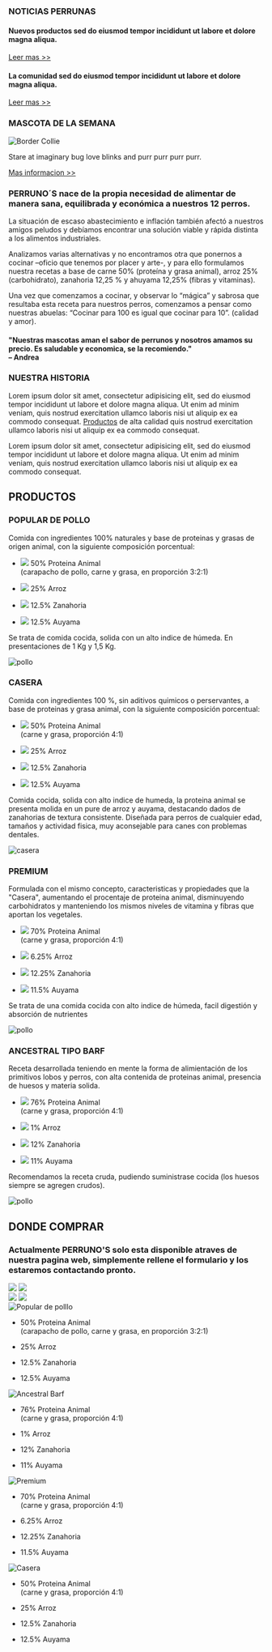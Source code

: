 <aside  class="news" data-aos="fade-left" data-aos-offset = "500" >
  <h3>NOTICIAS PERRUNAS</h3>
  <article>
    <h4>Nuevos productos sed do eiusmod tempor incididunt ut labore et dolore magna aliqua.</h4>
      <a class="aside" href="#9">Leer mas >></a>
  </article>
  <article>
    <h4>La comunidad sed do eiusmod tempor incididunt ut labore et dolore magna aliqua.</h4>
      <a class="aside" href="#10">Leer mas >></a>
  </article>
  <section class="sidetwo">
    <h3>MASCOTA DE LA SEMANA</h3>
    <img src="images/tango.jpg" alt="Border Collie" class="tango">
    <p>Stare at imaginary bug love blinks and
      purr purr purr purr.</p>
      <a class="aside" href="#11">Mas informacion >></a>
  </section>
</aside>



<article data-aos="fade-right">
  <h3 class="blue">
    PERRUNO´S nace de la propia necesidad de alimentar de manera sana, equilibrada y económica
    a nuestros 12 perros.
  </h3>
  <p>
    La situación de escaso abastecimiento e inflación también afectó a nuestros amigos peludos y debíamos encontrar una
    solución viable y rápida distinta a los alimentos industriales.
  </p>
  <p>
    Analizamos varias alternativas y no
    encontramos otra que ponernos a cocinar –oficio que tenemos por placer y arte-, y para ello
    formulamos nuestra recetas a base de carne 50% (proteína y grasa animal), arroz 25% (carbohidrato),
    zanahoria 12,25 % y ahuyama 12,25% (fibras y vitaminas).
  </p>
  <p>
    Una vez que comenzamos a cocinar, y observar lo “mágica” y sabrosa que resultaba esta receta para
    nuestros perros, comenzamos a pensar como nuestras abuelas: “Cocinar para 100 es igual que cocinar
    para 10”. (calidad y amor).
  </p>
</article>
<section  data-aos="flip-up">
  <h4 class="comment">"Nuestras mascotas aman el sabor de perrunos y nosotros amamos su precio. Es saludable y economica, se la recomiendo."<br>
  – Andrea</h4>
</section>
<article data-aos="fade-right">
  <h3>NUESTRA HISTORIA</h3>
  <p>Lorem ipsum dolor sit amet, consectetur adipisicing elit,
     sed do eiusmod tempor incididunt ut labore et dolore magna aliqua.
     Ut enim ad minim veniam, quis nostrud exercitation ullamco laboris
     nisi ut aliquip ex ea commodo consequat.
     <a class="intext" href="#productos">Productos</a> de alta calidad quis nostrud exercitation ullamco laboris
     nisi ut aliquip ex ea commodo consequat.</p>
     <p>Lorem ipsum dolor sit amet, consectetur adipisicing elit,
        sed do eiusmod tempor incididunt ut labore et dolore magna aliqua.
        Ut enim ad minim veniam, quis nostrud exercitation ullamco laboris
        nisi ut aliquip ex ea commodo consequat.</p>
</article>






<div class="acercacontainer">

</div>
<div class="productoscontainer">
  <h2 id="productos" class="productos">PRODUCTOS</h2>
  <main class="productos">
    <article class="productospollo">
      <h3 class="productos">
        POPULAR DE POLLO
      </h3>
      <p class="productos">
         Comida con ingredientes  100%  naturales y base de proteinas y grasas de origen animal, con la siguiente composición porcentual:
      </p>
      <ul class="comida">
        <li><p><img src="images/carneicono.png" class="icono"> 50% Proteina Animal <br>(carapacho de pollo, carne y grasa, en proporción 3:2:1) </p></li>
        <li><p><img src="images/arrozicono.png" class="icono"> 25% Arroz</p></li>
        <li><p><img src="images/zanahoriaicono.png" class="icono"> 12.5% Zanahoria</p></li>
        <li><p><img src="images/auyamaicono.png" class="icono"> 12.5% Auyama </p></li>
      </ul>
      <p class="productos">
        Se trata de comida cocida, solida con un alto indice de húmeda. En presentaciones de 1 Kg y 1,5 Kg.
      </p>
      <img src="images/pollo.jpg" alt="pollo" class="comida">
    </article>
    <article class="productoscasera">
      <h3 class="productos">
        CASERA
      </h3>
      <p class="productos">
         Comida con ingredientes 100 %, sin aditivos quimicos o perservantes, a base de proteinas y grasa animal, con la siguiente composición porcentual:
      </p>
      <ul class="comida">
        <li><p><img src="images/carneicono.png" class="icono"> 50% Proteina Animal <br>(carne y grasa, proporción 4:1) </p></li>
        <li><p><img src="images/arrozicono.png" class="icono"> 25% Arroz</p></li>
        <li><p><img src="images/zanahoriaicono.png" class="icono"> 12.5% Zanahoria</p></li>
        <li><p><img src="images/auyamaicono.png" class="icono"> 12.5% Auyama </p></li>
      </ul>
      <p class="productos">
        Comida cocida, solida con alto indice de humeda, la proteina animal se presenta molida en un pure de arroz y auyama, destacando dados de zanahorias de textura consistente. Diseñada para perros de cualquier edad, tamaños y actividad fisica, muy aconsejable para canes con problemas dentales.
      </p>
      <img src="images/casera.jpg" alt="casera" class="comida">
    </article>
    <article class="productospremium">
      <h3 class="productos">
        PREMIUM
      </h3>
      <p class="productos">
         Formulada con el mismo concepto, caracteristicas y propiedades que la  "Casera", aumentando el procentaje de proteina animal, disminuyendo carbohidratos y manteniendo los mismos niveles de vitamina y fibras que aportan los vegetales.
      </p>
      <ul class="comida">
        <li><p><img src="images/carneicono.png" class="icono"> 70% Proteina Animal <br>(carne y grasa, proporción 4:1) </p></li>
        <li><p><img src="images/arrozicono.png" class="icono"> 6.25% Arroz</p></li>
        <li><p><img src="images/zanahoriaicono.png" class="icono"> 12.25% Zanahoria</p></li>
        <li><p><img src="images/auyamaicono.png" class="icono"> 11.5% Auyama </p></li>
      </ul>
      <p class="productos">
        Se trata de una comida cocida con alto indice de  húmeda, facil digestión y absorción de nutrientes
      </p>
      <img src="images/carne.jpg" alt="pollo" class="comida">
    </article>
    <article class="productosbarf">
      <h3 class="productos">
        ANCESTRAL TIPO BARF
      </h3>
      <p class="productos">
         Receta desarrollada teniendo en mente la forma de alimientación de los primitivos lobos y perros, con alta contenida de proteinas animal, presencia de huesos y materia solida.
      </p>
      <ul class="comida">
        <li><p><img src="images/carneicono.png" class="icono"> 76% Proteina Animal <br>(carne y grasa, proporción 4:1) </p></li>
        <li><p><img src="images/arrozicono.png" class="icono"> 1% Arroz</p></li>
        <li><p><img src="images/zanahoriaicono.png" class="icono"> 12% Zanahoria</p></li>
        <li><p><img src="images/auyamaicono.png" class="icono"> 11% Auyama </p></li>
      </ul>
      <p class="productos">
        Recomendamos la receta cruda, pudiendo suministrase cocida (los huesos siempre se agregen crudos).
      </p>
      <img src="images/barf.jpg" alt="pollo" class="comida">
    </article>
  </main>
</div>
<div  class="comprarcontainer">
  <h2 id="comprar" class="comprar">DONDE COMPRAR</h2>
  <main class="comprar">
    <article>
      <h3 class="blue">
        Actualmente PERRUNO'S solo esta disponible atraves de nuestra pagina web, simplemente rellene el formulario y los estaremos contactando pronto.
      </h3>
    </article>
  </main>
</div>



<section class="franja-tres" id="recetas" data-aos="fade-left">
  <div class="arrow-up"></div>
  <img src="images/perrunosazul.png" alt="  " class="historia-img-ocho" >
  <img src="images/perrunosverde.png" alt="  " class="historia-img-once" >
</section>
<section class="franja-cuatro" id="recetas" data-aos="fade-right">
  <div class="arrow-up" id="second"></div>
  <img src="images/perrunosamarillo.png" alt="  " class="historia-img-diez" >
  <img src="images/perrunosrosado.png" alt="  " class="historia-img-nueve" >
</section>



<div class="arrow-up" id="top"></div>
<img src="images/perrunosazul.png" alt="Popular de polllo" id="historia-img-ocho" >
<ul class="comida-uno">
  <li><p>50% Proteina Animal <br>(carapacho de pollo, carne y grasa, en proporción 3:2:1) </p></li>
  <li><p>25% Arroz</p></li>
  <li><p>12.5% Zanahoria</p></li>
  <li><p>12.5% Auyama </p></li>
</ul>
<img src="images/perrunosverde.png" alt="Ancestral Barf" id="historia-img-once" >
<ul class="comida-dos">
  <li><p> 76% Proteina Animal <br>(carne y grasa, proporción 4:1) </p></li>
  <li><p> 1% Arroz</p></li>
  <li><p> 12% Zanahoria</p></li>
  <li><p> 11% Auyama </p></li>
</ul>
</div>
<div id="franja-cuatro" class="recetas" data-aos="fade-right">
<div class="arrow-up" id="bot"></div>
<img src="images/perrunosamarillo.png" alt="Premium" id="historia-img-diez" >
<ul class="comida-tres">
  <li><p>70% Proteina Animal <br>(carne y grasa, proporción 4:1) </p></li>
  <li><p>6.25% Arroz</p></li>
  <li><p>12.25% Zanahoria</p></li>
  <li><p>11.5% Auyama </p></li>
</ul>
<img src="images/perrunosrosado.png" alt="Casera" id="historia-img-nueve" >
<ul class="comida-cuatro">
  <li><p>50% Proteina Animal <br>(carne y grasa, proporción 4:1) </p></li>
  <li><p>25% Arroz</p></li>
  <li><p>12.5% Zanahoria</p></li>
  <li><p>12.5% Auyama </p></li>
</ul>
